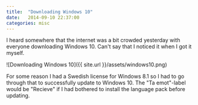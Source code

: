 ```yaml
---
title:  "Downloading Windows 10"
date:   2014-09-10 22:37:00
categories: misc
---
```


I heard somewhere that the internet was a bit crowded yesterday with everyone downloading Windows 10. Can't say that I noticed it when I got it myself.

![Downloading Windows 10]({{ site.url }}/assets/windows10.png)

For some reason I had a Swedish license for Windows 8.1 so I had to go through that to successfully update to Windows 10. The "Ta emot"-label would be "Recieve" if I had bothered to install the language pack before updating.